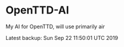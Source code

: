 # OpenTTD-AI
My AI for OpenTTD, will use primarily air

Latest backup: Sun Sep 22 11:50:01 UTC 2019
